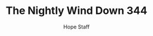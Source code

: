 ---
image: /assets/img/nwd/344_nwd_jeremiah_1_5_nlt.png
title: The Nightly Wind Down 344
number: 344
categories:
  - The Nightly Wind Down
author: Hope Staff
notes: The Nightly Wind Down 344
embed: >-
  EMBED_GOES_HERE
transcript: >-
  SOME LINES OF TEXT START HERE
---